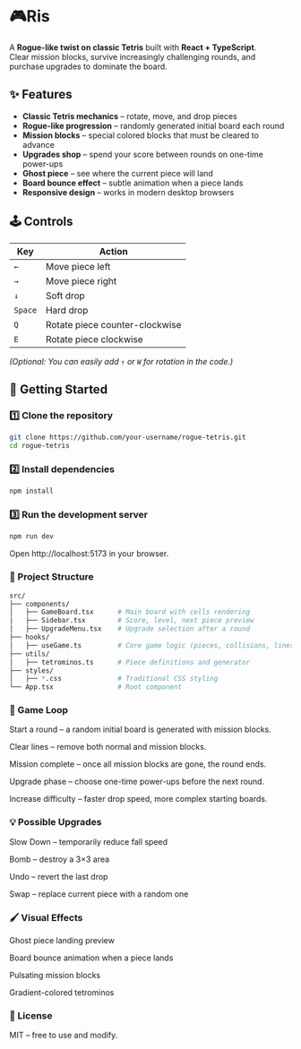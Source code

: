 # 🎮Ris

A **Rogue-like twist on classic Tetris** built with **React + TypeScript**.  
Clear mission blocks, survive increasingly challenging rounds, and purchase upgrades to dominate the board.

## ✨ Features

- **Classic Tetris mechanics** – rotate, move, and drop pieces
- **Rogue-like progression** – randomly generated initial board each round
- **Mission blocks** – special colored blocks that must be cleared to advance
- **Upgrades shop** – spend your score between rounds on one-time power-ups
- **Ghost piece** – see where the current piece will land
- **Board bounce effect** – subtle animation when a piece lands
- **Responsive design** – works in modern desktop browsers

## 🕹 Controls

| Key     | Action                         |
| ------- | ------------------------------ |
| `←`     | Move piece left                |
| `→`     | Move piece right               |
| `↓`     | Soft drop                      |
| `Space` | Hard drop                      |
| `Q`     | Rotate piece counter-clockwise |
| `E`     | Rotate piece clockwise         |

_(Optional: You can easily add `↑` or `W` for rotation in the code.)_

## 🚀 Getting Started

### 1️⃣ Clone the repository

```bash
git clone https://github.com/your-username/rogue-tetris.git
cd rogue-tetris
```

### 2️⃣ Install dependencies

```bash
npm install
```

### 3️⃣ Run the development server

```bash
npm run dev
```

Open http://localhost:5173 in your browser.

### 📂 Project Structure

```bash
src/
├── components/
│   ├── GameBoard.tsx      # Main board with cells rendering
│   ├── Sidebar.tsx        # Score, level, next piece preview
│   ├── UpgradeMenu.tsx    # Upgrade selection after a round
├── hooks/
│   ├── useGame.ts         # Core game logic (pieces, collisions, lines)
├── utils/
│   ├── tetrominos.ts      # Piece definitions and generator
├── styles/
│   ├── *.css              # Traditional CSS styling
└── App.tsx                # Root component
```

### 🧠 Game Loop

Start a round – a random initial board is generated with mission blocks.

Clear lines – remove both normal and mission blocks.

Mission complete – once all mission blocks are gone, the round ends.

Upgrade phase – choose one-time power-ups before the next round.

Increase difficulty – faster drop speed, more complex starting boards.

### 💡 Possible Upgrades

Slow Down – temporarily reduce fall speed

Bomb – destroy a 3×3 area

Undo – revert the last drop

Swap – replace current piece with a random one

### 🖌 Visual Effects

Ghost piece landing preview

Board bounce animation when a piece lands

Pulsating mission blocks

Gradient-colored tetrominos

### 📜 License

MIT – free to use and modify.

